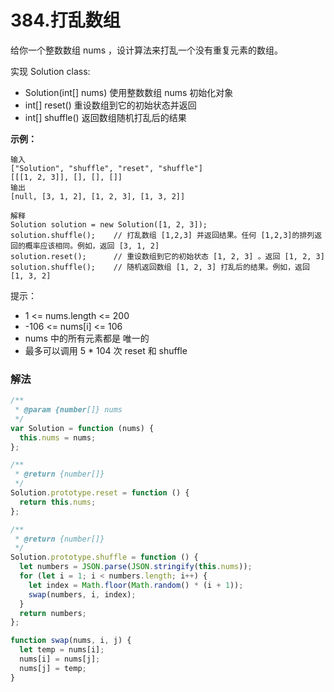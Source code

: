 # 384.打乱数组

给你一个整数数组 nums ，设计算法来打乱一个没有重复元素的数组。

实现 Solution class:

- Solution(int[] nums) 使用整数数组 nums 初始化对象
- int[] reset() 重设数组到它的初始状态并返回
- int[] shuffle() 返回数组随机打乱后的结果

**示例：**

```
输入
["Solution", "shuffle", "reset", "shuffle"]
[[[1, 2, 3]], [], [], []]
输出
[null, [3, 1, 2], [1, 2, 3], [1, 3, 2]]

解释
Solution solution = new Solution([1, 2, 3]);
solution.shuffle();    // 打乱数组 [1,2,3] 并返回结果。任何 [1,2,3]的排列返回的概率应该相同。例如，返回 [3, 1, 2]
solution.reset();      // 重设数组到它的初始状态 [1, 2, 3] 。返回 [1, 2, 3]
solution.shuffle();    // 随机返回数组 [1, 2, 3] 打乱后的结果。例如，返回 [1, 3, 2]
```



提示：

- 1 <= nums.length <= 200
- -106 <= nums[i] <= 106
- nums 中的所有元素都是 唯一的
- 最多可以调用 5 \* 104 次 reset 和 shuffle

### 解法

```js
/**
 * @param {number[]} nums
 */
var Solution = function (nums) {
  this.nums = nums;
};

/**
 * @return {number[]}
 */
Solution.prototype.reset = function () {
  return this.nums;
};

/**
 * @return {number[]}
 */
Solution.prototype.shuffle = function () {
  let numbers = JSON.parse(JSON.stringify(this.nums));
  for (let i = 1; i < numbers.length; i++) {
    let index = Math.floor(Math.random() * (i + 1));
    swap(numbers, i, index);
  }
  return numbers;
};

function swap(nums, i, j) {
  let temp = nums[i];
  nums[i] = nums[j];
  nums[j] = temp;
}
```
